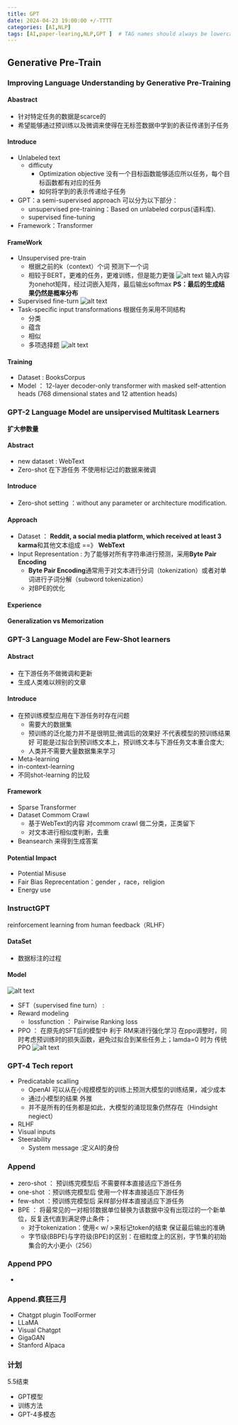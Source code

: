 ```yaml
---
title: GPT
date: 2024-04-23 19:00:00 +/-TTTT
categories: [AI,NLP]
tags: [AI,paper-learing,NLP,GPT ]  # TAG names should always be lowercase
---
```

## Generative Pre-Train 
### Improving Language Understanding by Generative Pre-Training
#### Abastract
* 针对特定任务的数据是scarce的
* 希望能够通过预训练以及微调来使得在无标签数据中学到的表征传递到子任务
#### Introduce
* Unlabeled text 
  * difficuty
    * Optimization objective 没有一个目标函数能够适应所以任务，每个目标函数都有对应的任务
    * 如何将学到的表示传递给子任务
*  GPT：a semi-supervised approach
  可以分为以下部分：
   *  unsupervised pre-training：Based on unlabeled corpus(语料库).
   *  supervised fine-tuning
* Framework：Transformer
#### FrameWork
* Unsupervised pre-train
  *  根据之前的k（context）个词 预测下一个词
  *  相较于BERT，更难的任务，更难训练，但是能力更强
![alt text](https://raw.githubusercontent.com/huazZeng/huazZeng.github.io/main/_posts/img/GPT-1-objection.png)
输入内容为onehot矩阵，经过词嵌入矩阵，最后输出softmax
**PS：最后的生成结果仍然是概率分布**
* Supervised fine-turn
  ![alt text](https://raw.githubusercontent.com/huazZeng/huazZeng.github.io/main/_posts/img/GPT-1-fineturn.png)
* Task-specific input transformations 根据任务采用不同结构
  * 分类
  * 蕴含
  * 相似
  * 多项选择题
![alt text](https://raw.githubusercontent.com/huazZeng/huazZeng.github.io/main/_posts/img/GPT-1-task.png)
#### Training
* Dataset : BooksCorpus
* Model ： 12-layer decoder-only transformer with masked self-attention heads (768 dimensional states and 12
attention heads)


### GPT-2 Language Model are unsipervised Multitask Learners
**扩大参数量**
#### Abstract
* new dataset : WebText
* Zero-shot 在下游任务 不使用标记过的数据来微调
#### Introduce
* Zero-shot setting ：without any parameter or architecture modification.
#### Approach
* Dataset ： **Reddit, a social media platform, which received at least 3 karma**和其他文本组成 ==》 **WebText**
* Input Representation : 为了能够对所有字符串进行预测，采用**Byte Pair Encoding**
  * **Byte Pair Encoding**通常用于对文本进行分词（tokenization）或者对单词进行子词分解（subword tokenization）
  * 对BPE的优化
  
####  Experience

#### Generalization vs Memorization



### GPT-3 Language Model are Few-Shot learners
#### Abstract
* 在下游任务不做微调和更新
* 生成人类难以辨别的文章

#### Introduce
* 在预训练模型应用在下游任务时存在问题
  * 需要大的数据集
  * 预训练的泛化能力并不是很明显;微调后的效果好 不代表模型的预训练结果好 可能是过拟合到预训练文本上，预训练文本与下游任务文本重合度大;
  * 人类并不需要大量数据集来学习
* Meta-learning
* in-context-learning
* 不同shot-learning 的比较
#### Framework
* Sparse Transformer
* Dataset Commom Crawl
    * 基于WebText的内容 对commom crawl 做二分类，正类留下
    * 对文本进行相似度判断，去重
* Beansearch 来得到生成答案



#### Potential Impact
- Potential Misuse
- Fair Bias Reprecentation：gender ，race，religion
- Energy use




### InstructGPT
reinforcement learning from human feedback（RLHF）
#### DataSet
* 数据标注的过程

#### Model
![alt text](https://raw.githubusercontent.com/huazZeng/huazZeng.github.io/main/_posts/img/InstructGPT-model.png)
* SFT（supervised fine turn） : 
* Reward modeling 
  * lossfunction  ： Pairwise Ranking loss
* PPO ： 在原先的SFT后的模型中 利于 RM来进行强化学习
在ppo调整时，同时考虑预训练时的损失函数，避免过拟合到某些任务上；lamda=0 时为 传统PPO
![alt text](https://raw.githubusercontent.com/huazZeng/huazZeng.github.io/main/_posts/img/InstructGPT.png)

### GPT-4 Tech report
* Predicatable scalling
  * OpenAI 可以从在小规模模型的训练上预测大模型的训练结果，减少成本
  * 通过小模型的结果 外推
  * 并不是所有的任务都是如此，大模型的涌现现象仍然存在（Hindsight negiect）
* RLHF
* Visual inputs
* Steerability
  * System message :定义AI的身份

### Append
* zero-shot ： 预训练完模型后 不需要样本直接适应下游任务
* one-shot ：预训练完模型后 使用一个样本直接适应下游任务
* few-shot ：预训练完模型后 采样部分样本直接适应下游任务
* BPE ： 将最常见的一对相邻数据单位替换为该数据中没有出现过的一个新单位，反复迭代直到满足停止条件；
  * 对于tokenization：使用< w/ >来标记token的结束 保证最后输出的准确
  * 字节级(BBPE)与字符级(BPE)的区别：在细粒度上的区别，字节集的初始集合的大小更小（256）

### Append PPO
* 
### Append.疯狂三月
* Chatgpt plugin ToolFormer
* LLaMA
* Visual Chatgpt
* GigaGAN
* Stanford Alpaca
### 计划
5.5结束
* GPT模型
* 训练方法
* GPT-4多模态



